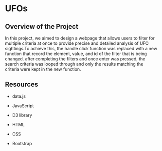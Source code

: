# UFOs

## Overview of the Project
In this project, we aimed to design a webpage that allows users to filter for multiple criteria at once to provide precise and detailed analysis of UFO sightings.To achieve this, the handle click function was replaced with a new function that record the element, value, and id of the filter that is being changed. after completing the filters and once enter was pressed, the search criteria was looped through and only the results matching the criteria were kept in the new function.
## Resources



- data.js

- JavaScript

- D3 library

- HTML

- CSS

- Bootstrap
